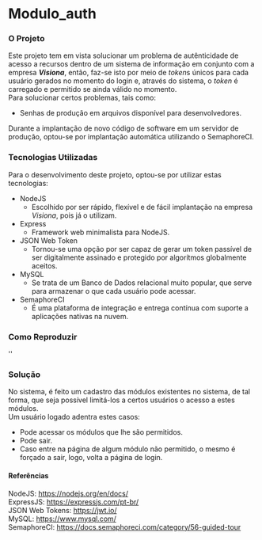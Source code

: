 # Modulo_auth

### O Projeto

Este projeto tem em vista solucionar um problema de autênticidade de acesso a
recursos dentro de um sistema de informação em conjunto com a empresa ***Visiona***, então, faz-se isto por meio de *token*s únicos para
cada usuário gerados no momento do login e, através do sistema, o *token* é carregado e
permitido se ainda válido no momento.   
Para solucionar certos problemas, tais como:   
 - Senhas de produção em arquivos disponível para desenvolvedores.   
 
 Durante a implantação de novo código de software em um servidor de produção, optou-se por implantação automática utilizando o SemaphoreCI.

### Tecnologias Utilizadas

Para o desenvolvimento deste projeto, optou-se por utilizar estas tecnologias:

* NodeJS
   - Escolhido por ser rápido, flexível e de fácil implantação na empresa *Visiona*, pois já o utilizam.
* Express
   - Framework web minimalista para NodeJS.
* JSON Web Token
   - Tornou-se uma opção por ser capaz de gerar um token passível de ser digitalmente assinado e protegido por algorítmos globalmente aceitos.
* MySQL
   - Se trata de um Banco de Dados relacional muito popular, que serve para armazenar o que cada usuário pode acessar.
* SemaphoreCI
   - É uma plataforma de integração e entrega contínua com suporte a aplicações nativas na nuvem.

### Como Reproduzir
''
### Solução
No sistema, é feito um cadastro das módulos existentes no sistema, de tal forma, que seja possível limitá-los a certos usuários o acesso a estes módulos.   
Um usuário logado adentra estes casos:
 * Pode acessar os módulos que lhe são permitidos.
 * Pode sair.
 * Caso entre na página de algum módulo não permitido, o mesmo é forçado a sair, logo, volta a página de login.

#### Referências

NodeJS: https://nodejs.org/en/docs/   
ExpressJS: https://expressjs.com/pt-br/   
JSON Web Tokens: https://jwt.io/   
MySQL: https://www.mysql.com/   
SemaphoreCI: https://docs.semaphoreci.com/category/56-guided-tour

